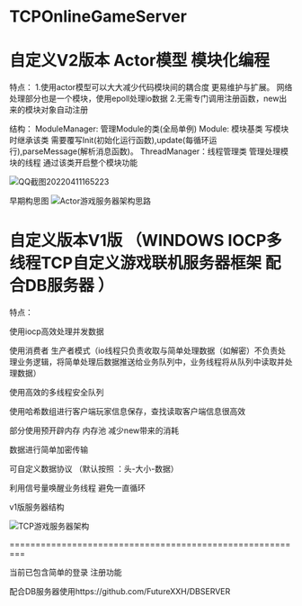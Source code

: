# TCPOnlineGameServer
自定义V2版本  Actor模型 模块化编程
=========================================================
特点：
1.使用actor模型可以大大减少代码模块间的耦合度 更易维护与扩展。
网络处理部分也是一个模块，使用epoll处理io数据
2.无需专门调用注册函数，new出来的模块对象自动注册

结构：
ModuleManager:  管理Module的类(全局单例) 
Module: 模块基类 写模块时继承该类 需要覆写Init(初始化运行函数),update(每循环运行),parseMessage(解析消息函数)。
ThreadManager：线程管理类 管理处理模块的线程 通过该类开启整个模块功能



![QQ截图20220411165223](https://user-images.githubusercontent.com/60800578/162700685-fa832bbe-8ca5-43aa-871d-7bb5e66f1835.png)



早期构思图
![Actor游戏服务器架构思路](https://user-images.githubusercontent.com/60800578/161270995-b96a6d8a-6488-479b-8222-21a9ec12e351.png)







自定义版本V1版 （WINDOWS IOCP多线程TCP自定义游戏联机服务器框架 配合DB服务器 ）
===========================================================================

特点：

使用iocp高效处理并发数据

使用消费者 生产者模式（io线程只负责收取与简单处理数据（如解密）不负责处理业务逻辑，将简单处理后数据推送给业务队列中，业务线程将从队列中读取并处理数据）

使用高效的多线程安全队列

使用哈希数组进行客户端玩家信息保存，查找读取客户端信息很高效

部分使用预开辟内存 内存池 减少new带来的消耗

数据进行简单加密传输

可自定义数据协议   （默认按照 ：头-大小-数据）

利用信号量唤醒业务线程 避免一直循环



v1版服务器结构


![TCP游戏服务器架构](https://user-images.githubusercontent.com/60800578/135739241-7277575f-26ab-4210-9521-9185c0da1b95.png)

=========================================================

当前已包含简单的登录 注册功能

配合DB服务器使用https://github.com/FutureXXH/DBSERVER





